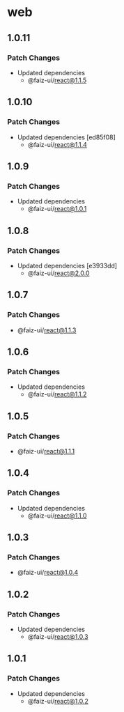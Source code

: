# web

## 1.0.11

### Patch Changes

- Updated dependencies
  - @faiz-ui/react@1.1.5

## 1.0.10

### Patch Changes

- Updated dependencies [ed85f08]
  - @faiz-ui/react@1.1.4

## 1.0.9

### Patch Changes

- Updated dependencies
  - @faiz-ui/react@1.0.1

## 1.0.8

### Patch Changes

- Updated dependencies [e3933dd]
  - @faiz-ui/react@2.0.0

## 1.0.7

### Patch Changes

- @faiz-ui/react@1.1.3

## 1.0.6

### Patch Changes

- Updated dependencies
  - @faiz-ui/react@1.1.2

## 1.0.5

### Patch Changes

- @faiz-ui/react@1.1.1

## 1.0.4

### Patch Changes

- Updated dependencies
  - @faiz-ui/react@1.1.0

## 1.0.3

### Patch Changes

- @faiz-ui/react@1.0.4

## 1.0.2

### Patch Changes

- Updated dependencies
  - @faiz-ui/react@1.0.3

## 1.0.1

### Patch Changes

- Updated dependencies
  - @faiz-ui/react@1.0.2

